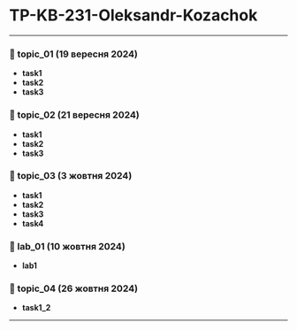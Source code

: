 # TP-KB-231-Oleksandr-Kozachok

---


### 📂 topic_01 (19 вересня 2024)
- **task1**
- **task2**
- **task3**

### 📂 topic_02 (21 вересня 2024)
- **task1**
- **task2**
- **task3**

### 📂 topic_03 (3 жовтня 2024)
- **task1**
- **task2**
- **task3**
- **task4**

### 📂 lab_01 (10 жовтня 2024)
- **lab1**

### 📂 topic_04 (26 жовтня 2024)
- **task1_2**

---
